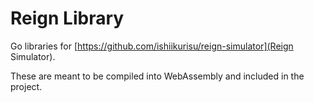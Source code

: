 # Reign Library

Go libraries for [https://github.com/ishiikurisu/reign-simulator](Reign Simulator).

These are meant to be compiled into WebAssembly and included in the project.
